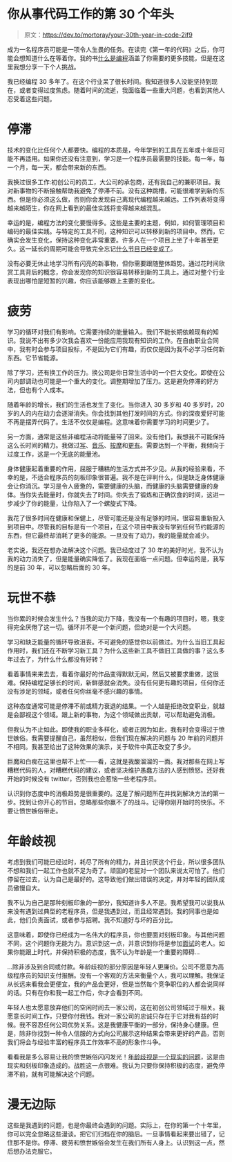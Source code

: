 # 你从事代码工作的第 30 个年头

> 原文：<https://dev.to/mortoray/your-30th-year-in-code-2if9>

成为一名程序员可能是一项令人生畏的任务。在读完《第一年的代码》之后，你可能会想知道什么在等着你。我的书[什么是编程](https://geni.us/WhatIsProgramming)涵盖了你需要的更多技能，但是在这里我想分享一下个人挑战。

我已经编程 30 多年了。在这个行业呆了很长时间。我知道很多人没能坚持到现在，或者变得过度焦虑。随着时间的流逝，我面临着一些重大问题，也看到其他人忍受着这些问题。

# 停滞

技术的变化比任何个人都要快。编程的本质是，今年学到的工具在五年或十年后可能不再适用。如果你还没有注意到，学习是一个程序员最需要的技能。每一年，每一个月，每一天，都会带来新的东西。

我换过很多工作:初创公司的员工，大公司的承包商，还有我自己的兼职项目。我对新事物的不断接触帮助我避免了停滞不前。没有这种跳槽，可能很难学到新的东西。但是你必须这么做，否则你会发现自己离现代编程越来越远。工作列表将变得越来越陌生，你在网上看到的最佳实践将变得越来越混乱。

幸运的是，编程方法的变化要慢得多。这些是主要的主题，例如，如何管理项目和编码的最佳实践。与特定的工具不同，这种知识可以转移到新的项目中。然而，它确实会发生变化，保持这种变化非常重要。许多人在一个项目上坐了十年甚至更久。这一延长的周期可能会导致完全忘记[什么节目已经变成了](https://geni.us/WhatIsProgramming)。

没有必要无休止地学习所有闪亮的新事物，但你需要跟随整体趋势。通过花时间欣赏工具背后的概念，你会发现你的知识很容易转移到新的工具上。通过对整个行业表现出哪怕是短暂的兴趣，你应该能够跟上主要的变化。

# 疲劳

学习的循环对我们有影响。它需要持续的能量输入。我们不能长期依赖现有的知识。我说不出有多少次我会喜欢一份能应用我现有知识的工作。在自由职业合同中，我有时会参与项目投标，不是因为它们有趣，而仅仅是因为我不必学习任何新东西。它节省能源。

除了学习，还有换工作的压力。换公司是你日常生活中的一个巨大变化。即使在公司内部调动也可能是一个重大的变化。调整期增加了压力。这是避免停滞的好方法，但也有个人成本。

随着年龄的增长，我们的生活也发生了变化。当你进入 30 多岁和 40 多岁时，20 岁的人的内在动力会逐渐消失。你会找到其他打发时间的方式。你的深夜爱好可能不再是摆弄代码了。生活不仅仅是编程。这意味着你需要学习的时间更少了。

另一方面，通常是这些非编程活动将能量带了回来。没有他们，我想我不可能保持这么长时间的精力。我做过[写](https://medium.com/@edaqa)、[音乐](https://www.youtube.com/watch?v=XcC-Du7gHhE)、[按摩](https://lomi.land/)和[更有](https://edaqa.com/)。需要达到一个平衡，我倾向于过度工作，这是一个无底的能量池。

身体健康起着重要的作用，屈服于糟糕的生活方式并不少见。从我的经验来看，不幸的是，不适合程序员的刻板印象很普遍。我不是在评判什么，但是缺乏身体健康会让你消沉。学习是令人疲惫的，需要健康的头脑，而健康的头脑需要健康的身体。当你失去能量时，你就失去了时间。你失去了锻炼和正确饮食的时间，这进一步减少了你的能量，让你陷入了一个螺旋式下降。

我花了很多时间在健康和保健上，尽管可能还是没有足够的时间。很容易重新投入到项目中。尽管我的目标是有一个项目，在这个项目中我没有学到任何节约能源的东西，但它最终却消耗了更多的能源。一旦没有了动力，我的能量就会减少。

老实说，我还在想办法解决这个问题。我已经度过了 30 年的美好时光，我不认为我的动力消失了，但是能量确实降低了。我现在面临一点问题。但幸运的是，我写的是前 30 年，可以忽略后面的 30 年。

# 玩世不恭

当你累的时候会发生什么？当我的动力下降，我没有一个有趣的项目时，嗯，我变得完全厌倦了这一切。循环并不是一个新问题，但绝对是一个大问题。

学习和缺乏能量的循环导致沮丧。不可避免的感觉你以前做过。为什么当旧工具起作用时，我们还在不断学习新工具？为什么这些新工具不做旧工具做的事？这么多年过去了，为什么什么都没有好转？

看着事情来来去去，看着你最好的作品变得默默无闻，然后又被要求重做，这很难。保持编程足够长的时间，新鲜感就会消失。没有任何更有趣的项目，任何你还没有涉足的领域，或者任何你丝毫不感兴趣的事情。

这种态度通常可能是停滞不前或精力衰退的结果。一个人越是拒绝改变职业，就越是会鄙视这个领域。跟上新的事物，为这个领域做出贡献，可以帮助避免消极。

但我认为不止如此。即使我的职业多样化，或者正因为如此，我有时会变得过于愤世嫉俗。我需要提醒自己，虽然相似，但我们现在解决的问题与 20 年前的问题并不相同。我甚至给出了这种效果的演示，关于软件中真正改变了多少。

巨魔和白痴在这里也帮不上忙——看，这就是我酸溜溜的一面。我对那些在网上写糟糕代码的人，对糟糕代码的建议，或者坚决维护愚蠢方法的人感到愤怒。还好我开始的时候没有 twitter，否则我也会惹恼一些老程序员。

认识到你态度中的消极趋势是很重要的。这是了解问题所在并找到解决方法的第一步。找到让你开心的节目。忽略那些你赢不了的战斗。记得你刚开始时的快乐。不要让愤世嫉俗带走。

# 年龄歧视

考虑到我们可能已经过时，耗尽了所有的精力，并且讨厌这个行业，所以很多团队不想和我们一起工作也就不足为奇了。顽固的老屁对一个团队来说太可怕了。他们停留在过去，认为自己是最好的。这导致他们做出错误的决定，并对年轻的团队成员傲慢自大。

我不认为自己是那种刻板印象的一部分，我知道许多人不是。我希望我可以说我从来没有遇到过典型的老程序员，但是我遇到过，而且经常遇到。我的同事也是如此，他们负责面试，或者参与招聘。我不知道好与坏的百分比。

这意味着，即使你已经成为一名伟大的程序员，你也要面对刻板印象。与其他问题不同，这个问题你无能为力。意识到这一点，并意识到你将是参加[面试](https://interview.codes/)的老人。如果你能跟上时代，并保持积极的态度，我不认为年龄是一个重要的障碍...

...除非涉及到合同或付款。年龄歧视的部分原因是年轻人更廉价。公司不愿意为高级程序员的知识支付报酬。没有一个客观的方法来衡量个人，我可以理解。我保证从长远来看我会更便宜，我的产品会更好，但是当然每个竞争职位的人都会说同样的话。只有在你和我一起工作后，你才会看到不同。

年轻人也太愿意放弃他们的空闲时间去一家公司，这在初创公司领域过于相关。我愿意长时间工作，只要你付我钱。我对一家公司的忠诚只存在于它对我有益的时候。我不容忍任何公司优势关系。这是我健康平衡的一部分，保持身心健康。但是，除非你找到一种令人信服的方式向公司展示这种结果会带来更好的产品，否则我们将会与经验丰富的程序员工作效率不高的形象作斗争。

看看我是多么容易让我的愤世嫉俗闪闪发光！[年龄歧视是一个现实的问题](https://geni.us/bKJBXx)，这是由现实和刻板印象造成的。战胜这一点很难。我认为只要你保持积极的态度，避免停滞不前，就有可能解决这个问题。

# 漫无边际

这些是我遇到的问题，也是你最终会遇到的问题。实际上，在你的第一个十年里，你可以完全忽略这些漫谈。把它们归档在你的脑后。一旦事情看起来要出错了，记住那不是你。停滞、疲劳和愤世嫉俗会发生在我们所有人身上。认识到这一点，然后想办法克服它。